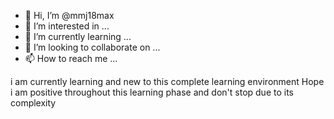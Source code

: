 - 👋 Hi, I’m @mmj18max
- 👀 I’m interested in ...
- 🌱 I’m currently learning ...
- 💞️ I’m looking to collaborate on ...
- 📫 How to reach me ...

<!---
mmj18max/mmj18max is a ✨ special ✨ repository because its `README.md` (this file) appears on your GitHub profile.
You can click the Preview link to take a look at your changes.
--->
i am currently learning and new to this complete learning environment
Hope i am positive throughout this learning phase and don't stop due to its complexity 
